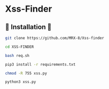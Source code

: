 
# Xss-Finder


## 📀 Installation 📀


```bash
git clone https://github.com/MRX-8/Xss-finder

cd XSS-FINDER

bash req.sh

pip3 install -r requirements.txt

chmod -R 755 xss.py

python3 xss.py

```
